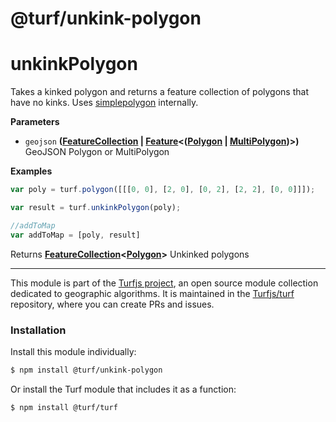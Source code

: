 # @turf/unkink-polygon

# unkinkPolygon

Takes a kinked polygon and returns a feature collection of polygons that have no kinks.
Uses [simplepolygon](https://github.com/mclaeysb/simplepolygon) internally.

**Parameters**

-   `geojson` **([FeatureCollection](http://geojson.org/geojson-spec.html#feature-collection-objects) \| [Feature](http://geojson.org/geojson-spec.html#feature-objects)&lt;([Polygon](http://geojson.org/geojson-spec.html#polygon) \| [MultiPolygon](http://geojson.org/geojson-spec.html#multipolygon))>)** GeoJSON Polygon or MultiPolygon

**Examples**

```javascript
var poly = turf.polygon([[[0, 0], [2, 0], [0, 2], [2, 2], [0, 0]]]);

var result = turf.unkinkPolygon(poly);

//addToMap
var addToMap = [poly, result]
```

Returns **[FeatureCollection](http://geojson.org/geojson-spec.html#feature-collection-objects)&lt;[Polygon](http://geojson.org/geojson-spec.html#polygon)>** Unkinked polygons

<!-- This file is automatically generated. Please don't edit it directly:
if you find an error, edit the source file (likely index.js), and re-run
./scripts/generate-readmes in the turf project. -->

---

This module is part of the [Turfjs project](http://turfjs.org/), an open source
module collection dedicated to geographic algorithms. It is maintained in the
[Turfjs/turf](https://github.com/Turfjs/turf) repository, where you can create
PRs and issues.

### Installation

Install this module individually:

```sh
$ npm install @turf/unkink-polygon
```

Or install the Turf module that includes it as a function:

```sh
$ npm install @turf/turf
```
